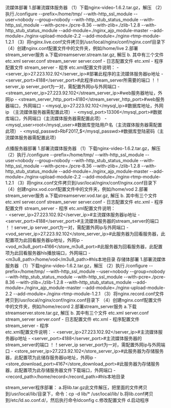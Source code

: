 流媒体部署
1.部署流媒体服务器
  （1）下载nginx-video-1.6.2.tar.gz，解压
  （2）执行./configure --prefix=/home/tmp/ --with-http_ssl_module --user=nobody --group=nobody --with-http_stub_status_module --with-http_ssl_module --with-pcre=./pcre-8.36 --with-zlib=./zlib-1.2.8 --with-http_stub_status_module --add-module=./nginx_ajp_module-master --add-module=./nginx-upload-module-2.2 --add-module=./nginx-rtmp-module-1.2.1
  （3）将nginx.live.conf文件拷贝到/usr/local/nginx/conf/nginx.conf目录下
  （4）创建nginx.conf配置文件中的文件夹，例如/home/live
2.部署stream_server服务
    a.下载streamserver.stream.tar.gz, 解压
	b. 其中有三个文件 etc.xml  server.conf  stream_server
	   server.conf   - 日志配置文件
	   etc.xml       - 程序配置文件
	   stream_server - 程序
	   etc.xml配置文件说明：
	   		- <server_ip>27.223.102.92</server_ip>#部署此程序的主流媒体服务器ip地址
			- <server_port>4188</server_port>#此程序stream_server所需要的端口 ！！server_ip server_port为一对，需配置外网ip与外网端口
			- <stream_server_ip>27.223.92.102</stream_server_ip>#web服务器地址，外网ip
			- <stream_server_http_port>4180</stream_server_http_port>#web服务器端口，外网端口
			- <mysql_ip>27.223.92.102</mysql_ip>#数据库地址，外网ip （主流媒体服务器需配置此项）
			- <mysql_port>13306</mysql_port>#数据库端口，外网端口（主流媒体服务器需配置此项）
			- <mysql_user>root</mysql_user>#数据库登陆用户名（主流媒体服务器需配置此项）
			- <mysql_passwd>RbF2017_$</mysql_passwd>#数据库登陆密码（主流媒体服务器需配置此项）
	   
点播服务器部署
1.部署流媒体服务器
  （1）下载nginx-video-1.6.2.tar.gz，解压
  （2）执行./configure --prefix=/home/tmp/ --with-http_ssl_module --user=nobody --group=nobody --with-http_stub_status_module --with-http_ssl_module --with-pcre=./pcre-8.36 --with-zlib=./zlib-1.2.8 --with-http_stub_status_module --add-module=./nginx_ajp_module-master --add-module=./nginx-upload-module-2.2 --add-module=./nginx-rtmp-module-1.2.1
  （3）将nginx.conf文件拷贝到/usr/local/nginx/conf/nginx.conf目录下
  （4）创建nginx.vod.conf配置文件中的文件夹，例如/home/vod
2.部署stream_server服务
    a.下载streamserver.vod.tar.gz, 解压
	b. 其中有三个文件 etc.xml  server.conf  stream_server
	   server.conf   - 日志配置文件
	   etc.xml       - 程序配置文件
	   stream_server - 程序 
	   etc.xml配置文件说明：	   
	   		- <server_ip>27.223.102.92</server_ip>#主流媒体服务器ip地址
			- <server_port>4188</server_port>#主流媒体服务器的stream_server的端口 ！！server_ip server_port为一对，需配置外网ip与外网端口
			- <vod_server_ip>27.223.92.102</store_server_ip>#此服务器为回看服务器，此配置项为此回看服务器ip地址，外网ip
			- <vod_m3u8_port>4166</store_m3u8_port>#此服务器为回看服务器，此配置项为此回看服务器hls播放端口，外网端口
			- <m3u8_path>/home/vod</m3u8_path>#hls本地目录
存储体部署
1.部署流媒体服务器
  （1）下载nginx-video-1.6.2.tar.gz，解压
  （2）执行./configure --prefix=/home/tmp/ --with-http_ssl_module --user=nobody --group=nobody --with-http_stub_status_module --with-http_ssl_module --with-pcre=./pcre-8.36 --with-zlib=./zlib-1.2.8 --with-http_stub_status_module --add-module=./nginx_ajp_module-master --add-module=./nginx-upload-module-2.2 --add-module=./nginx-rtmp-module-1.2.1
  （3）将nginx.record.conf文件拷贝到/usr/local/nginx/conf/nginx.conf目录下
  （4）创建nginx.conf配置文件中的文件夹，例如/home/record
2.部署stream_server服务
    a.下载streamserver.store.tar.gz, 解压
	b. 其中有三个文件 etc.xml  server.conf  stream_server
	   server.conf   - 日志配置文件
	   etc.xml       - 程序配置文件
	   stream_server - 程序	  
	   etc.xml配置文件说明：
	   		- <server_ip>27.223.102.92</server_ip>#主流媒体服务器ip地址
			- <server_port>4188</server_port>#主流媒体服务器的stream_server的端口 ！！server_ip server_port为一对，需配置外网ip与外网端口
			- <store_server_ip>27.223.92.102</store_server_ip>#此服务器为存储服务器，此配置项为此储存服务器ip地址，外网ip
			- <store_download_port>4167</store_download_port>#此服务器为存储服务器，此配置项为此存储服务器文件下载端口，外网端口
			- <record_path>/home/record</record_path>#hls本地目录	   
  
stream_server程序部署：
a.将lib.tar.gz此文件解压，把里面的文件拷贝到/usr/local/lib/目录下，命令：cp -d lib/* /usr/local/lib/
b.将lib.conf拷贝到/etc/ld.so.conf.d/，然后执行命令ldconfig
c.修改配置文件
d.启动程序
